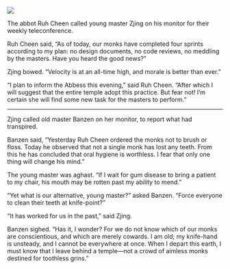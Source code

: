 ![](/pages/case-210/Toothpaste.jpg)

The abbot Ruh Cheen called young master Zjing on his monitor for their weekly teleconference.

Ruh Cheen said, “As of today, our monks have completed four sprints according to my plan: no design documents, no code reviews, no meddling by the masters.  Have you heard the good news?”

Zjing bowed. “Velocity is at an all-time high, and morale is better than ever.”

“I plan to inform the Abbess this evening,” said Ruh Cheen. “After which I will suggest that the entire temple adopt this practice.  But fear not!  I’m certain she will find some new task for the masters to perform.”

----------

Zjing called old master Banzen on her monitor, to report what had transpired.

Banzen said, “Yesterday Ruh Cheen ordered the monks not to brush or floss. Today he observed that not a single monk has lost any teeth.  From this he has concluded that oral hygiene is worthless.  I fear that only one thing will change his mind.”

The young master was aghast.  “If I wait for gum disease to bring a patient to my chair, his mouth may be rotten past my ability to mend.”

“Yet what is our alternative, young master?” asked Banzen. “Force everyone to clean their teeth at knife-point?”

“It has worked for us in the past,” said Zjing.

Banzen sighed.  “Has it, I wonder?  For we do not know which of our monks are conscientious, and which are merely cowards.  I am old; my knife-hand is unsteady, and I cannot be everywhere at once.  When I depart this earth, I must know that I leave behind a temple—not a crowd of aimless monks destined for toothless grins.” 
